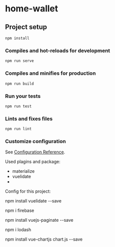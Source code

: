 # home-wallet

## Project setup
```
npm install
```

### Compiles and hot-reloads for development
```
npm run serve
```

### Compiles and minifies for production
```
npm run build
```

### Run your tests
```
npm run test
```

### Lints and fixes files
```
npm run lint
```

### Customize configuration
See [Configuration Reference](https://cli.vuejs.org/config/).

Used plagins and package:
- materialize
- vuelidate
- 
Config for this project:
<!-- Validation package -->
npm install vuelidate --save
<!-- firebase package -->
npm i firebase
<!-- pagination package -->
npm install vuejs-paginate --save
<!-- lodash package -->
npm i lodash
<!-- carts package -->
npm install vue-chartjs chart.js --save